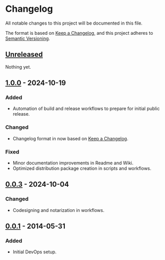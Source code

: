 # Changelog

All notable changes to this project will be documented in this file.

The format is based on [Keep a Changelog](https://keepachangelog.com/en/1.1.0/),
and this project adheres to [Semantic Versioning](https://semver.org/spec/v2.0.0.html).

<!-- REMEMBER TO UPDATE LINKS AT THE BOTTOM :) -->

## [Unreleased]

Nothing yet.
<!-- ### Added

- First addition.
- Second addition.

### Changed

- First change.
- Second change.

### Fixed

- First fix.
- Second fix.

### Removed

- First removal.
- Second removal. -->

## [1.0.0] - 2024-10-19

### Added

- Automation of build and release workflows to prepare for initial public release.

### Changed

- Changelog format in now based on [Keep a Changelog](https://keepachangelog.com).

### Fixed

- Minor documentation improvements in Readme and Wiki.
- Optimized distribution package creation in scripts and workflows.

## [0.0.3] - 2024-10-04

### Changed

- Codesigning and notarization in workflows.

## [0.0.1] - 2014-05-31

### Added

- Initial DevOps setup.

[unreleased]: https://github.com/Inetum-Poland/bootstrap-buddy/compare/v1.0.0...HEAD
[1.0.0]: https://github.com/Inetum-Poland/bootstrap-buddy/compare/v0.0.3...v1.0.0
[0.0.3]: https://github.com/Inetum-Poland/bootstrap-buddy/compare/v0.0.1...v0.0.3
[0.0.1]: https://github.com/Inetum-Poland/bootstrap-buddy/releases/tag/v0.0.1
